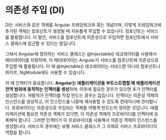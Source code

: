 # 의존성 주입 (DI)
DI는 서비스와 같은 객체를 Angular 프레임워크와 묶는 개념이며, 이렇게 프레임워크에 추가된 객체는 컴포넌트가 생성될 때 자유롭게 주입할 수 있습니다. 컴포넌트는 서비스를 활용합니다. 이 말은, 서비스를 컴포넌트에 의존성으로 주입하면 컴포넌트에서 서비스 클래스에 접근할 수 있다는 말입니다.

그래서 Angular에 정의하는 서비스 클래스는 @Injectable() 데코레이터를 사용해서 메타데이터를 지정하며, 이 메타데이터는 Angular가 서비스를 컴포넌트에 의존성으로 주입할 때 활용됩니다. 이 때 @Injectable() 데코레이터는 서비스뿐 아니라 컴포넌트나 파이프, NgModule에도 사용할 수 있습니다.

이 때 인젝터가 중요합니다. **Angular는 애플리케이션을 부트스트랩할 때 애플리케이션 전역 범위에 동작하는 인젝터를 생성**하며, 이후에 필요한 경우가 있으면 추가 인젝터를 생성합니다. 개발자가 인젝터를 직접 만드는 경우는 없습니다.
인젝터는 의존성 객체의 인스턴스를 생성하고, 이 인스턴스를 나중에 재사용할 수 있도록 컨테이너에 관리합니다.
프로바이더는 의존성으로 주입되는 객체를 어떻게 만드는지 정의한 것입니다.
애플리케이션에 필요한 의존성 객체가 있다면, 이 의존성 객체의 프로바이더를 인젝터에 등록해야 합니다. 그러면 인젝터가 이 프로바이더를 사용해서 의존성 객체의 인스턴스를 생성합니다. 서비스의 경우에는 보통 서비스 클래스가 그 자체로 서비스 프로바이더의 역할을 합니다.